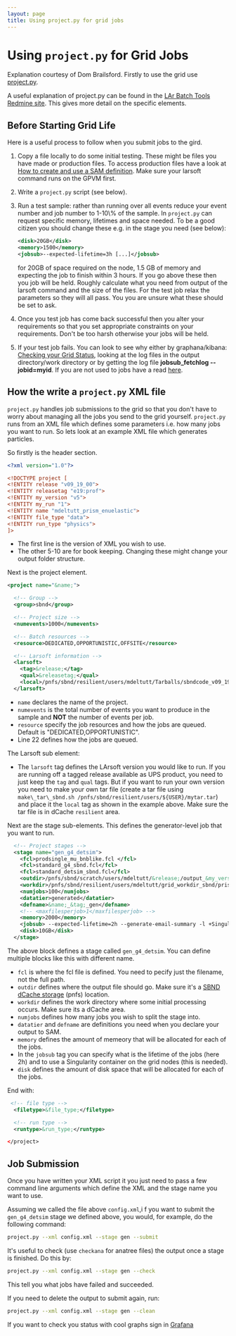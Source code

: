 ```yaml
---
layout: page
title: Using project.py for grid jobs
---
```




# Using `project.py` for Grid Jobs

Explanation courtesy of Dom Brailsford. Firstly to use the grid use
[project.py](https://cdcvs.fnal.gov/redmine/projects/larbatch/repository/revisions/develop/entry/scripts/project.py).

A useful explanation of project.py can be found in the [LAr Batch Tools
Redmine
site](https://cdcvs.fnal.gov/redmine/projects/larbatch/wiki/User_guide).
This gives more detail on the specific elements.



## Before Starting Grid Life


Here is a useful process to follow when you submit jobs to the gird.

1. Copy a file locally to do some initial testing. These might be files
   you have made or production files. To access production files have a
   look at [How to create and use a SAM
   definition](\_How_to_create_and_use_a_SAM_definition).
   Make sure your larsoft command runs on the GPVM first.
2. Write a `project.py` script (see below).
3. Run a test sample: rather than running over all events reduce your
   event number and job number to 1-10\\% of the sample. In `project.py`
   can request specific memory, lifetimes and space needed. To be a
   good citizen you should change these e.g. in the stage you need (see below):
   ```xml
   <disk>20GB</disk>
   <memory>1500</memory>
   <jobsub>--expected-lifetime=3h [...]</jobsub>

   ```
   for 20GB of space required on the node, 1.5 GB of memory and
   expecting the job to finish within 3 hours. If you go above these
   then you job will be held. Roughly calculate what you need from
   output of the larsoft command and the size of the files. For the
   test job relax the parameters so they will all pass. You you are
   unsure what these should be set to ask.

4. Once you test job has come back successful then you alter your
   requirements so that you set appropriate constraints on your
   requirements. Don't be too harsh otherwise your jobs will be held.

5. If your test job fails. You can look to see why either by
   graphana/kibana: [Checking your Grid
   Status](Checking_your_Grid_Status.html), looking at the
   log files in the output directory/work directory or by getting the
   log file **jobsub\_fetchlog \--jobid=myid**. If you are not used to
   jobs have a read
   [here](https://cdcvs.fnal.gov/redmine/projects/jobsub/wiki/Using_the_Client).



## How the write a `project.py` XML file

`project.py` handles job submissions to the grid so that you don't have
to worry about managing all the jobs you send to the grid yourself.
`project.py` runs from an XML file which defines some parameters i.e. how
many jobs you want to run. So lets look at an example XML file which
generates particles.

So firstly is the header section.

```xml
<?xml version="1.0"?>

<!DOCTYPE project [
<!ENTITY release "v09_19_00">
<!ENTITY releasetag "e19:prof">
<!ENTITY my_version "v5">
<!ENTITY my_run "1">
<!ENTITY name "mdeltutt_prism_enuelastic">
<!ENTITY file_type "data">
<!ENTITY run_type "physics">
]>
```

- The first line is the version of XML you wish to use.
- The other 5-10 are for book keeping. Changing these might change
  your output folder structure.

Next is the project element.

```xml
<project name="&name;">

  <!-- Group -->
  <group>sbnd</group>

  <!-- Project size -->
  <numevents>1000</numevents>

  <!-- Batch resources -->
  <resource>DEDICATED,OPPORTUNISTIC,OFFSITE</resource>

  <!-- Larsoft information -->
  <larsoft>
    <tag>&release;</tag>
    <qual>&releasetag;</qual>
    <local>/pnfs/sbnd/resilient/users/mdeltutt/Tarballs/sbndcode_v09_19_00_01_prism__&my_version;.tgz</local>
  </larsoft>
```

- `name` declares the name of the project.
- `numevents` is the total number of events you want to produce in the
    sample and **NOT** the number of events per job.
- `resource` specify the job resources and how the jobs are queued. Default is "DEDICATED,OPPORTUNISTIC".
-   Line 22 defines how the jobs are queued.

The Larsoft sub element:

- The `larsoft` tag defines the LArsoft version you would like to run. 
  If you are running off a tagged release available as UPS product,
  you need to just keep the `tag` and `qual` tags.
  But if you want to run your own version you need to make your own tar file
  (create a tar file using `make\_tar\_sbnd.sh /pnfs/sbnd/resilient/users/${USER}/mytar.tar`)
  and place it the `local` tag as shown in the example above. Make sure the tar file is in dCache
  `resilient` area.

Next are the stage sub-elements. This defines the generator-level job
that you want to run.

```xml
  <!-- Project stages -->
  <stage name="gen_g4_detsim">
    <fcl>prodsingle_mu_bnblike.fcl </fcl>
    <fcl>standard_g4_sbnd.fcl</fcl>
    <fcl>standard_detsim_sbnd.fcl</fcl>
    <outdir>/pnfs/sbnd/scratch/users/mdeltutt/&release;/output_&my_version;_&my_run;</outdir>
    <workdir>/pnfs/sbnd/resilient/users/mdeltutt/grid_workdir_sbnd/prism_ana_enuelastic</workdir>
    <numjobs>100</numjobs>
    <datatier>generated</datatier>
    <defname>&name;_&tag;_gen</defname>
    <!-- <maxfilesperjob>1</maxfilesperjob> -->
    <memory>2000</memory>
    <jobsub> --expected-lifetime=2h --generate-email-summary -l +SingularityImage=\"/cvmfs/singularity.opensciencegrid.org/fermilab/fnal-wn-sl7:latest\" --append_condor_requirements='(TARGET.HAS_SINGULARITY=?=true)' </jobsub>
    <disk>10GB</disk>
  </stage>
```

The above block defines a stage called `gen_g4_detsim`. You can define multiple blocks
like this with different name.

- `fcl` is where the fcl file is defined. You need to pecify just the filename,
  not the full path.
- `outdir` defines where the output file should go. Make sure it's a
  [SBND dCache storage](SBND_dCache_storage) (pnfs) location.
- `workdir` defines the work directory where some initial
  processing occurs. Make sure its a dCache area.
- `numjobs` defines how many jobs you wish to split the stage into.
- `datatier` and `defname` are definitions you need when you declare your output
  to SAM.
- `memory` defines the amount of memeory that will be allocated for each of the jobs.
- In the `jobsub` tag you can specify what is the lifetime of the jobs (here 2h) and
  to use a Singularity container on the grid nodes (this is needed).
- `disk` defines the amount of disk space that will be allocated for each of the jobs.

End with:

```xml
 <!-- file type -->
  <filetype>&file_type;</filetype>

  <!-- run type -->
  <runtype>&run_type;</runtype>

</project>
```



## Job Submission

Once you have written your XML script it you just need to pass a few
command line arguments which define the XML and the stage name you want
to use.

Assuming we called the file above `config.xml`,i f you want to submit
the `gen_g4_detsim` stage we defined above,
you would, for example, do the following command:

```bash
project.py --xml config.xml --stage gen --submit
```

It's useful to check (use `checkana` for anatree files) the output once a
stage is finished. Do this by:

```bash
project.py --xml config.xml --stage gen --check
```

This tell you what jobs have failed and succeeded.

If you need to delete the output to submit again, run:

```bash
project.py --xml config.xml --stage gen --clean
```

If you want to check you status with cool graphs sign in
[Grafana](https://fifemon.fnal.gov/monitor/dashboard/db/experiment-overview?var-experiment=sbnd&orgId=1&from=1508165371912&to=1508252205933&refresh=10s)
